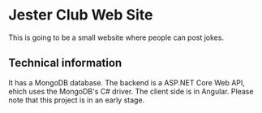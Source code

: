 # Jester Club Web Site
This is going to be a small website where people can post jokes.

## Technical information
It has a MongoDB database. The backend is a ASP.NET Core Web API, ehich uses the MongoDB's C# driver. The client side is in Angular. Please note that this project is in an early stage.
